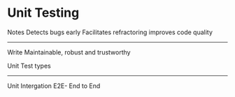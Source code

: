 # Unit Testing

Notes
Detects bugs early
Facilitates refractoring
improves code quality
****
Write Maintainable, robust and trustworthy

Unit Test types
****
Unit
Intergation
E2E- End to End

